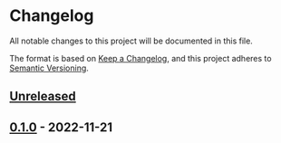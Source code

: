 # Changelog

All notable changes to this project will be documented in this file.

The format is based on [Keep a Changelog](https://keepachangelog.com/en/1.0.0/),
and this project adheres to [Semantic Versioning](https://semver.org/spec/v2.0.0.html).



## [Unreleased]

## [0.1.0] - 2022-11-21



[Unreleased]: https://github.com/giantswarm/cluster-api-cleaner-cloud-director/compare/v0.1.0...HEAD
[0.1.0]: https://github.com/giantswarm/cluster-api-cleaner-cloud-director/releases/tag/v0.1.0
